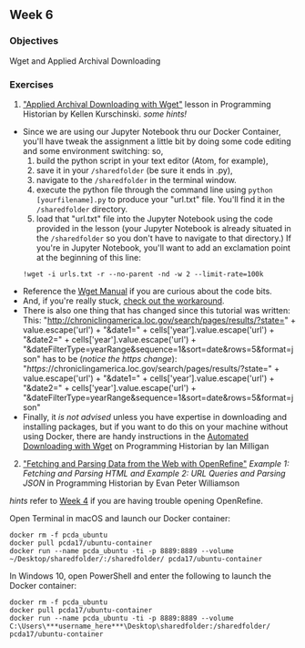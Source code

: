 ## Week 6

### Objectives
Wget and Applied Archival Downloading

### Exercises
1. ["Applied Archival Downloading with Wget"](https://programminghistorian.org/lessons/applied-archival-downloading-with-wget) lesson in Programming Historian by Kellen Kurschinski.
*some hints!*
- Since we are using our Jupyter Notebook thru our Docker Container, you'll have tweak the assignment a little bit by doing some code editing and some environment switching: so,
  1. build the python script in your text editor (Atom, for example),
  2. save it in your `/sharedfolder` (be sure it ends in .py),
  3. navigate to the `/sharedfolder` in the terminal window.
  4. execute the python file through the command line using `python [yourfilename].py` to produce your "url.txt" file. You'll find it in the `/sharedfolder` directory.
  4. load that "url.txt" file into the Jupyter Notebook using the code provided in the lesson (your Jupyter Notebook is already situated in the `/sharedfolder` so you don't have to navigate to that directory.) If you're in Jupyter Notebook, you'll want to add an exclamation point at the beginning of this line:
  ```
  !wget -i urls.txt -r --no-parent -nd -w 2 --limit-rate=100k
  ```
- Reference the [Wget Manual](https://www.gnu.org/software/wget/manual/wget.html) if you are curious about the code bits.
- And, if you're really stuck, [check out the workaround](https://github.com/tanyaclement/cpcda18.github.io/blob/master/Week_06_ProgrammingHistorian_workaround.ipynb).
- There is also one thing that has changed since this tutorial was written:  
This:
"http://chroniclingamerica.loc.gov/search/pages/results/?state=" + value.escape('url') + "&date1=" + cells['year'].value.escape('url') + "&date2=" + cells['year'].value.escape('url') + "&dateFilterType=yearRange&sequence=1&sort=date&rows=5&format=json"
has to be (*notice the https change*):
"*https*://chroniclingamerica.loc.gov/search/pages/results/?state=" + value.escape('url') + "&date1=" + cells['year'].value.escape('url') + "&date2=" + cells['year'].value.escape('url') + "&dateFilterType=yearRange&sequence=1&sort=date&rows=5&format=json"
- Finally, it *is not advised* unless you have expertise in downloading and installing packages, but if you want to do this on your machine without using Docker, there are handy instructions in the [Automated Downloading with Wget](https://programminghistorian.org/lessons/automated-downloading-with-wget) on Programming Historian by Ian Milligan

2. ["Fetching and Parsing Data from the Web with OpenRefine"](https://programminghistorian.org/lessons/fetch-and-parse-data-with-openrefine) *Example 1: Fetching and Parsing HTML and Example 2: URL Queries and Parsing JSON* in Programming Historian by Evan Peter Williamson

*hints* refer to [Week 4](https://tanyaclement.github.io/cpcda18.github.io/week-04.html) if you are having trouble opening OpenRefine.

Open Terminal in macOS and launch our Docker container:

```
docker rm -f pcda_ubuntu
docker pull pcda17/ubuntu-container
docker run --name pcda_ubuntu -ti -p 8889:8889 --volume ~/Desktop/sharedfolder/:/sharedfolder/ pcda17/ubuntu-container
```

In Windows 10, open PowerShell and enter the following to launch the Docker container:

```
docker rm -f pcda_ubuntu
docker pull pcda17/ubuntu-container
docker run --name pcda_ubuntu -ti -p 8889:8889 --volume C:\Users\***username_here***\Desktop\sharedfolder:/sharedfolder/ pcda17/ubuntu-container
```
